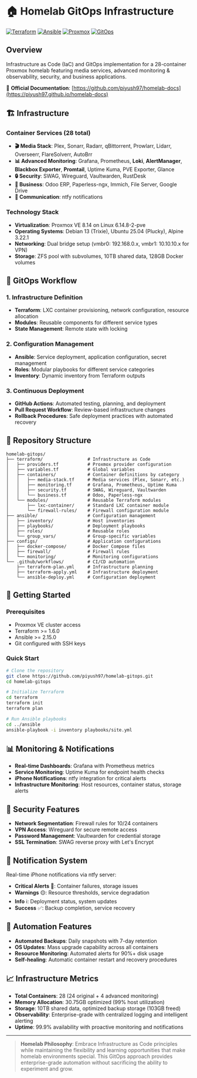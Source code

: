# 🏠 Homelab GitOps Infrastructure

[![Terraform](https://img.shields.io/badge/Terraform-%23623CE4.svg?style=for-the-badge&logo=terraform&logoColor=white)](https://www.terraform.io/)
[![Ansible](https://img.shields.io/badge/ansible-%23EE0000.svg?style=for-the-badge&logo=ansible&logoColor=white)](https://www.ansible.com/)
[![Proxmox](https://img.shields.io/badge/Proxmox-E57000?style=for-the-badge&logo=proxmox&logoColor=white)](https://www.proxmox.com/)
[![GitOps](https://img.shields.io/badge/GitOps-326CE5.svg?style=for-the-badge&logo=git&logoColor=white)](https://about.gitlab.com/topics/gitops/)

## Overview

Infrastructure as Code (IaC) and GitOps implementation for a 28-container Proxmox homelab featuring media services, advanced monitoring & observability, security, and business applications.

🔗 **Official Documentation**: [https://github.com/piyush97/homelab-docs](https://piyush97.github.io/homelab-docs)

## 🏗️ Infrastructure

### Container Services (28 total)
- **🎬 Media Stack**: Plex, Sonarr, Radarr, qBittorrent, Prowlarr, Lidarr, Overseerr, FlareSolverr, AutoBrr
- **📊 Advanced Monitoring**: Grafana, Prometheus, **Loki**, **AlertManager**, **Blackbox Exporter**, **Promtail**, Uptime Kuma, PVE Exporter, Glance
- **🔒 Security**: SWAG, Wireguard, Vaultwarden, RustDesk
- **🏢 Business**: Odoo ERP, Paperless-ngx, Immich, File Server, Google Drive
- **🔔 Communication**: ntfy notifications

### Technology Stack
- **Virtualization**: Proxmox VE 8.14 on Linux 6.14.8-2-pve
- **Operating Systems**: Debian 13 (Trixie), Ubuntu 25.04 (Plucky), Alpine 3.22.1
- **Networking**: Dual bridge setup (vmbr0: 192.168.0.x, vmbr1: 10.10.10.x for VPN)
- **Storage**: ZFS pool with subvolumes, 10TB shared data, 128GB Docker volumes

## 🚀 GitOps Workflow

### 1. Infrastructure Definition
- **Terraform**: LXC container provisioning, network configuration, resource allocation
- **Modules**: Reusable components for different service types
- **State Management**: Remote state with locking

### 2. Configuration Management  
- **Ansible**: Service deployment, application configuration, secret management
- **Roles**: Modular playbooks for different service categories
- **Inventory**: Dynamic inventory from Terraform outputs

### 3. Continuous Deployment
- **GitHub Actions**: Automated testing, planning, and deployment
- **Pull Request Workflow**: Review-based infrastructure changes
- **Rollback Procedures**: Safe deployment practices with automated recovery

## 📁 Repository Structure

```
homelab-gitops/
├── terraform/                 # Infrastructure as Code
│   ├── providers.tf           # Proxmox provider configuration
│   ├── variables.tf           # Global variables
│   ├── containers/            # Container definitions by category
│   │   ├── media-stack.tf     # Media services (Plex, Sonarr, etc.)
│   │   ├── monitoring.tf      # Grafana, Prometheus, Uptime Kuma
│   │   ├── security.tf        # SWAG, Wireguard, Vaultwarden
│   │   └── business.tf        # Odoo, Paperless-ngx
│   └── modules/               # Reusable Terraform modules
│       ├── lxc-container/     # Standard LXC container module
│       └── firewall-rules/    # Firewall configuration module
├── ansible/                   # Configuration management
│   ├── inventory/             # Host inventories
│   ├── playbooks/             # Deployment playbooks
│   ├── roles/                 # Reusable roles
│   └── group_vars/            # Group-specific variables
├── configs/                   # Application configurations
│   ├── docker-compose/        # Docker Compose files
│   ├── firewall/              # Firewall rules
│   └── monitoring/            # Monitoring configurations
└── .github/workflows/         # CI/CD automation
    ├── terraform-plan.yml     # Infrastructure planning
    ├── terraform-apply.yml    # Infrastructure deployment
    └── ansible-deploy.yml     # Configuration deployment
```

## 🔧 Getting Started

### Prerequisites
- Proxmox VE cluster access
- Terraform >= 1.6.0
- Ansible >= 2.15.0
- Git configured with SSH keys

### Quick Start
```bash
# Clone the repository
git clone https://github.com/piyush97/homelab-gitops.git
cd homelab-gitops

# Initialize Terraform
cd terraform
terraform init
terraform plan

# Run Ansible playbooks
cd ../ansible
ansible-playbook -i inventory playbooks/site.yml
```

## 📊 Monitoring & Notifications

- **Real-time Dashboards**: Grafana with Prometheus metrics
- **Service Monitoring**: Uptime Kuma for endpoint health checks
- **iPhone Notifications**: ntfy integration for critical alerts
- **Infrastructure Monitoring**: Host resources, container status, storage alerts

## 🔐 Security Features

- **Network Segmentation**: Firewall rules for 10/24 containers
- **VPN Access**: Wireguard for secure remote access
- **Password Management**: Vaultwarden for credential storage
- **SSL Termination**: SWAG reverse proxy with Let's Encrypt

## 📱 Notification System

Real-time iPhone notifications via ntfy server:
- **Critical Alerts** 🔴: Container failures, storage issues
- **Warnings** 🟡: Resource thresholds, service degradation  
- **Info** ℹ️: Deployment status, system updates
- **Success** ✅: Backup completion, service recovery

## 🚀 Automation Features

- **Automated Backups**: Daily snapshots with 7-day retention
- **OS Updates**: Mass upgrade capability across all containers
- **Resource Monitoring**: Automated alerts for 90%+ disk usage
- **Self-healing**: Automatic container restart and recovery procedures

## 📈 Infrastructure Metrics

- **Total Containers**: 28 (24 original + 4 advanced monitoring)
- **Memory Allocation**: 30.75GB optimized (99% host utilization)
- **Storage**: 10TB shared data, optimized backup storage (103GB freed)
- **Observability**: Enterprise-grade with centralized logging and intelligent alerting
- **Uptime**: 99.9% availability with proactive monitoring and notifications

---

> **Homelab Philosophy**: Embrace Infrastructure as Code principles while maintaining the flexibility and learning opportunities that make homelab environments special. This GitOps approach provides enterprise-grade automation without sacrificing the ability to experiment and grow.
